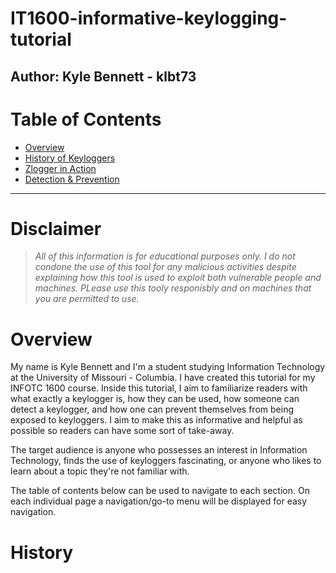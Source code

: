 # IT1600-informative-keylogging-tutorial
Author: Kyle Bennett - klbt73
---

# Table of Contents
- [Overview](#overview)
- [History of Keyloggers](#history)
- [Zlogger in Action](ZloggerInAction.md)
- [Detection & Prevention](Detection&Prevention.md)

---

# Disclaimer
>_All of this information is for educational purposes only. I do not condone the use of this tool for any malicious activities despite explaining how this tool is used to exploit both vulnerable people and machines. PLease use this tooly responisbly and on machines that you are permitted to use._

# Overview
My name is Kyle Bennett and I'm a student studying Information Technology at the University of Missouri - Columbia. I have created this tutorial for my INFOTC 1600 course. Inside this tutorial, I aim to familiarize readers with what exactly a keylogger is, how they can be used, how someone can detect a keylogger, and how one can prevent themselves from being exposed to keyloggers. I aim to make this as informative and helpful as possible so readers can have some sort of take-away. 

The target audience is anyone who possesses an interest in Information Technology, finds the use of keyloggers fascinating, or anyone who likes to learn about a topic they're not familiar with.

The table of contents below can be used to navigate to each section. On each individual page a navigation/go-to menu will be displayed for easy navigation. 

# History
